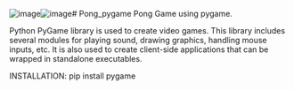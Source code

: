 ![image](https://github.com/123Liki/Pong_pygame/assets/98078313/b3f91590-b9ec-4533-8017-b23ae79a903a)![image](https://github.com/123Liki/Pong_pygame/assets/98078313/bd8e48d9-ab2c-423f-9d3a-18cb90a8c456)# Pong_pygame
Pong Game using pygame.

Python PyGame library is used to create video games. This library includes several modules for playing sound, drawing graphics, handling mouse inputs, etc. It is also used to create client-side applications that can be wrapped in standalone executables.




INSTALLATION: pip install pygame
